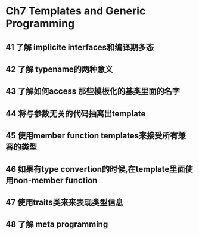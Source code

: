 # Ch7 Templates and Generic Programming

## 41 了解 implicite interfaces和编译期多态
## 42 了解 typename的两种意义
## 43 了解如何access 那些模板化的基类里面的名字
## 44 将与参数无关的代码抽离出template
## 45 使用member function templates来接受所有兼容的类型
## 46 如果有type convertion的时候,在template里面使用non-member function
## 47 使用traits类来来表现类型信息
## 48 了解 meta programming
